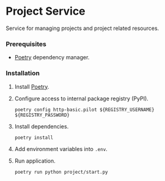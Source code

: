 # Project Service

Service for managing projects and project related resources.

### Prerequisites

- [Poetry](https://python-poetry.org/) dependency manager.

### Installation

1. Install [Poetry](https://python-poetry.org/docs/#installation).
2. Configure access to internal package registry (PyPI).

       poetry config http-basic.pilot ${REGISTRY_USERNAME} ${REGISTRY_PASSWORD}

3. Install dependencies.

       poetry install

4. Add environment variables into `.env`.
5. Run application.

       poetry run python project/start.py
